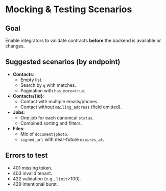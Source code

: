 # Mocking & Testing Scenarios

## Goal
Enable integrators to validate contracts **before** the backend is available or changes.

## Suggested scenarios (by endpoint)
- **Contacts**:
  - Empty list.
  - Search by `q` with matches.
  - Pagination with `has_more=true`.
- **Contacts/{id}**:
  - Contact with multiple emails/phones.
  - Contact without `mailing_address` (field omitted).
- **Jobs**:
  - One job for each canonical `status`.
  - Combined sorting and filters.
- **Files**:
  - Mix of `document|photo`.
  - `signed_url` with near-future `expires_at`.

## Errors to test
- 401 missing token.
- 403 invalid tenant.
- 422 validation (e.g., `limit`>100).
- 429 intentional burst.